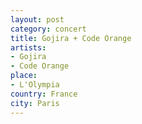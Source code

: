 ```yaml
---
layout: post
category: concert
title: Gojira + Code Orange
artists: 
- Gojira
- Code Orange
place: 
- L'Olympia
country: France
city: Paris
---
```


